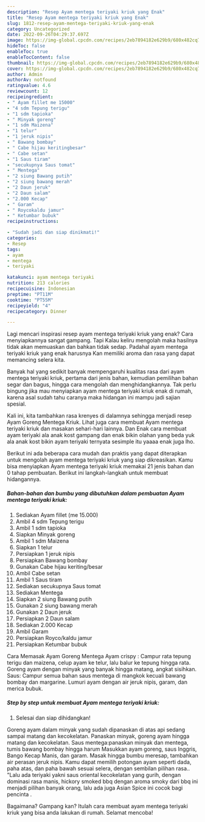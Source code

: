 ```yaml
---
description: "Resep Ayam mentega teriyaki kriuk yang Enak"
title: "Resep Ayam mentega teriyaki kriuk yang Enak"
slug: 1812-resep-ayam-mentega-teriyaki-kriuk-yang-enak
category: Uncategorized
date: 2022-09-26T04:29:37.697Z
image: https://img-global.cpcdn.com/recipes/2eb7894182e629b9/680x482cq70/ayam-mentega-teriyaki-kriuk-foto-resep-utama.jpg
hideToc: false
enableToc: true
enableTocContent: false
thumbnail: https://img-global.cpcdn.com/recipes/2eb7894182e629b9/680x482cq70/ayam-mentega-teriyaki-kriuk-foto-resep-utama.jpg
cover: https://img-global.cpcdn.com/recipes/2eb7894182e629b9/680x482cq70/ayam-mentega-teriyaki-kriuk-foto-resep-utama.jpg
author: Admin
authorAv: notfound
ratingvalue: 4.6
reviewcount: 12
recipeingredient:
- " Ayam fillet me 15000"
- "4 sdm Tepung terigu"
- "1 sdm tapioka"
- " Minyak goreng"
- "1 sdm Maizena"
- "1 telur"
- "1 jeruk nipis"
- " Bawang bombay"
- " Cabe hijau keritingbesar"
- " Cabe setan"
- "1 Saus tiram"
- "secukupnya Saus tomat"
- " Mentega"
- "2 siung Bawang putih"
- "2 siung bawang merah"
- "2 Daun jeruk"
- "2 Daun salam"
- "2.000 Kecap"
- " Garam"
- " Roycokaldu jamur"
- " Ketumbar bubuk"
recipeinstructions:

- "Sudah jadi dan siap dinikmati!"
categories:
- Resep
tags:
- ayam
- mentega
- teriyaki

katakunci: ayam mentega teriyaki 
nutrition: 213 calories
recipecuisine: Indonesian
preptime: "PT11M"
cooktime: "PT55M"
recipeyield: "4"
recipecategory: Dinner

---
```



Lagi mencari inspirasi resep ayam mentega teriyaki kriuk yang enak? Cara menyiapkannya sangat gampang. Tapi Kalau keliru mengolah maka hasilnya tidak akan memuaskan dan bahkan tidak sedap. Padahal ayam mentega teriyaki kriuk yang enak harusnya Kan memiliki aroma dan rasa yang dapat memancing selera kita.


Banyak hal yang sedikit banyak mempengaruhi kualitas rasa dari ayam mentega teriyaki kriuk, pertama dari jenis bahan, kemudian pemilihan bahan segar dan bagus, hingga cara mengolah dan menghidangkannya. Tak perlu bingung jika mau menyiapkan ayam mentega teriyaki kriuk enak di rumah, karena asal sudah tahu caranya maka hidangan ini mampu jadi sajian spesial.

Kali ini, kita tambahkan rasa krenyes di dalamnya sehingga menjadi resep Ayam Goreng Mentega Kriuk. Lihat juga cara membuat Ayam mentega teriyaki kriuk dan masakan sehari-hari lainnya. Dan Enak cara membuat ayam teriyaki ala anak kost gampang dan enak bikin olahan yang beda yuk ala anak kost bikin ayam teriyaki ternyata sesimple itu yaaaa enak juga lho.


Berikut ini ada beberapa cara mudah dan praktis yang dapat diterapkan untuk mengolah ayam mentega teriyaki kriuk yang siap dikreasikan. Kamu bisa menyiapkan Ayam mentega teriyaki kriuk memakai 21 jenis bahan dan 0 tahap pembuatan. Berikut ini langkah-langkah untuk membuat hidangannya.

<!--inarticleads1-->

##### Bahan-bahan dan bumbu yang dibutuhkan dalam pembuatan Ayam mentega teriyaki kriuk:

1. Sediakan  Ayam fillet (me 15.000)
1. Ambil 4 sdm Tepung terigu
1. Ambil 1 sdm tapioka
1. Siapkan  Minyak goreng
1. Ambil 1 sdm Maizena
1. Siapkan 1 telur
1. Persiapkan 1 jeruk nipis
1. Persiapkan  Bawang bombay
1. Gunakan  Cabe hijau keriting/besar
1. Ambil  Cabe setan
1. Ambil 1 Saus tiram
1. Sediakan secukupnya Saus tomat
1. Sediakan  Mentega
1. Siapkan 2 siung Bawang putih
1. Gunakan 2 siung bawang merah
1. Gunakan 2 Daun jeruk
1. Persiapkan 2 Daun salam
1. Sediakan 2.000 Kecap
1. Ambil  Garam
1. Persiapkan  Royco/kaldu jamur
1. Persiapkan  Ketumbar bubuk


Cara Memasak Ayam Goreng Mentega Ayam crispy : Campur rata tepung terigu dan maizena, celup ayam ke telur, lalu balur ke tepung hingga rata. Goreng ayam dengan minyak yang banyak hingga matang, angkat sisihkan. Saus: Campur semua bahan saus mentega di mangkok kecuali bawang bombay dan margarine. Lumuri ayam dengan air jeruk nipis, garam, dan merica bubuk. 

<!--inarticleads2-->

##### Step by step untuk membuat Ayam mentega teriyaki kriuk:


1. Selesai dan siap dihidangkan!

Goreng ayam dalam minyak yang sudah dipanaskan di atas api sedang sampai matang dan kecokelatan. Panaskan minyak, goreng ayam hingga matang dan kecokelatan. Saus mentega:panaskan minyak dan mentega, tumis bawang bombay hingga harum Masukkan ayam goreng, saus Inggris, Bango Kecap Manis, dan garam. Masak hingga bumbu meresap, tambahkan air perasan jeruk nipis. Kamu dapat memilih potongan ayam seperti dada, paha atas, dan paha bawah sesuai selera, dengan sembilan pilihan rasa.. &#34;Lalu ada teriyaki yakni saus oriental kecokelatan yang gurih, dengan dominasi rasa manis, hickory smoked bbq dengan aroma smoky dari bbq ini menjadi pilihan banyak orang, lalu ada juga Asian Spice ini cocok bagi pencinta . 

Bagaimana? Gampang kan? Itulah cara membuat ayam mentega teriyaki kriuk yang bisa anda lakukan di rumah. Selamat mencoba!
